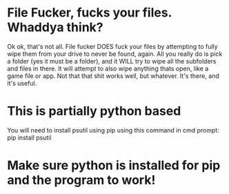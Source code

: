 # File Fucker, fucks your files. Whaddya think?
Ok ok, that's not all. File fucker DOES fuck your files by attempting to fully wipe them from your drive to never be found, again.
All you really do is pick a folder (yes it must be a folder), and it WILL try to wipe all the subfolders and files in there. It will attempt to also wipe anything thats open, like a game file or app. Not that that shit works well, but whatever. It's there, and it's
useful.


# This is partially python based
You will need to install psutil using pip using this command in cmd prompt:
pip install psutil

# Make sure python is installed for pip and the program to work!
